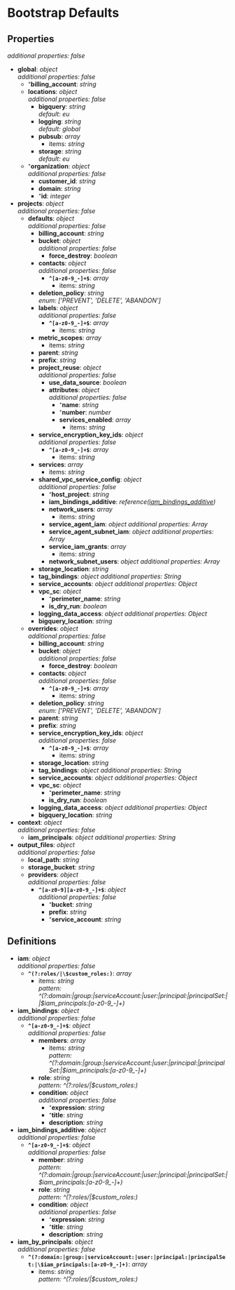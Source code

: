 # Bootstrap Defaults

<!-- markdownlint-disable MD036 -->

## Properties

*additional properties: false*

- **global**: *object*
  <br>*additional properties: false*
  - ⁺**billing_account**: *string*
  - **locations**: *object*
    <br>*additional properties: false*
    - **bigquery**: *string*
      <br>*default: eu*
    - **logging**: *string*
      <br>*default: global*
    - **pubsub**: *array*
      - items: *string*
    - **storage**: *string*
      <br>*default: eu*
  - ⁺**organization**: *object*
    <br>*additional properties: false*
    - **customer_id**: *string*
    - **domain**: *string*
    - ⁺**id**: *integer*
- **projects**: *object*
  <br>*additional properties: false*
  - **defaults**: *object*
    <br>*additional properties: false*
    - **billing_account**: *string*
    - **bucket**: *object*
      <br>*additional properties: false*
      - **force_destroy**: *boolean*
    - **contacts**: *object*
      <br>*additional properties: false*
      - **`^[a-z0-9_-]+$`**: *array*
        - items: *string*
    - **deletion_policy**: *string*
      <br>*enum: ['PREVENT', 'DELETE', 'ABANDON']*
    - **labels**: *object*
      <br>*additional properties: false*
      - **`^[a-z0-9_-]+$`**: *array*
        - items: *string*
    - **metric_scopes**: *array*
      - items: *string*
    - **parent**: *string*
    - **prefix**: *string*
    - **project_reuse**: *object*
      <br>*additional properties: false*
      - **use_data_source**: *boolean*
      - **attributes**: *object*
        <br>*additional properties: false*
        - ⁺**name**: *string*
        - ⁺**number**: *number*
        - **services_enabled**: *array*
          - items: *string*
    - **service_encryption_key_ids**: *object*
      <br>*additional properties: false*
      - **`^[a-z0-9_-]+$`**: *array*
        - items: *string*
    - **services**: *array*
      - items: *string*
    - **shared_vpc_service_config**: *object*
      <br>*additional properties: false*
      - ⁺**host_project**: *string*
      - **iam_bindings_additive**: *reference([iam_bindings_additive](#refs-iam_bindings_additive))*
      - **network_users**: *array*
        - items: *string*
      - **service_agent_iam**: *object*
        *additional properties: Array*
      - **service_agent_subnet_iam**: *object*
        *additional properties: Array*
      - **service_iam_grants**: *array*
        - items: *string*
      - **network_subnet_users**: *object*
        *additional properties: Array*
    - **storage_location**: *string*
    - **tag_bindings**: *object*
      *additional properties: String*
    - **service_accounts**: *object*
      *additional properties: Object*
    - **vpc_sc**: *object*
      - ⁺**perimeter_name**: *string*
      - **is_dry_run**: *boolean*
    - **logging_data_access**: *object*
      *additional properties: Object*
    - **bigquery_location**: *string*
  - **overrides**: *object*
    <br>*additional properties: false*
    - **billing_account**: *string*
    - **bucket**: *object*
      <br>*additional properties: false*
      - **force_destroy**: *boolean*
    - **contacts**: *object*
      <br>*additional properties: false*
      - **`^[a-z0-9_-]+$`**: *array*
        - items: *string*
    - **deletion_policy**: *string*
      <br>*enum: ['PREVENT', 'DELETE', 'ABANDON']*
    - **parent**: *string*
    - **prefix**: *string*
    - **service_encryption_key_ids**: *object*
      <br>*additional properties: false*
      - **`^[a-z0-9_-]+$`**: *array*
        - items: *string*
    - **storage_location**: *string*
    - **tag_bindings**: *object*
      *additional properties: String*
    - **service_accounts**: *object*
      *additional properties: Object*
    - **vpc_sc**: *object*
      - ⁺**perimeter_name**: *string*
      - **is_dry_run**: *boolean*
    - **logging_data_access**: *object*
      *additional properties: Object*
    - **bigquery_location**: *string*
- **context**: *object*
  <br>*additional properties: false*
  - **iam_principals**: *object*
    *additional properties: String*
- **output_files**: *object*
  <br>*additional properties: false*
  - **local_path**: *string*
  - **storage_bucket**: *string*
  - **providers**: *object*
    <br>*additional properties: false*
    - **`^[a-z0-9][a-z0-9_-]+$`**: *object*
      <br>*additional properties: false*
      - ⁺**bucket**: *string*
      - **prefix**: *string*
      - ⁺**service_account**: *string*

## Definitions

- **iam**<a name="refs-iam"></a>: *object*
  <br>*additional properties: false*
  - **`^(?:roles/|\$custom_roles:)`**: *array*
    - items: *string*
      <br>*pattern: ^(?:domain:|group:|serviceAccount:|user:|principal:|principalSet:||\$iam_principals:[a-z0-9_-]+)*
- **iam_bindings**<a name="refs-iam_bindings"></a>: *object*
  <br>*additional properties: false*
  - **`^[a-z0-9_-]+$`**: *object*
    <br>*additional properties: false*
    - **members**: *array*
      - items: *string*
        <br>*pattern: ^(?:domain:|group:|serviceAccount:|user:|principal:|principalSet:|\$iam_principals:[a-z0-9_-]+)*
    - **role**: *string*
      <br>*pattern: ^(?:roles/|\$custom_roles:)*
    - **condition**: *object*
      <br>*additional properties: false*
      - ⁺**expression**: *string*
      - ⁺**title**: *string*
      - **description**: *string*
- **iam_bindings_additive**<a name="refs-iam_bindings_additive"></a>: *object*
  <br>*additional properties: false*
  - **`^[a-z0-9_-]+$`**: *object*
    <br>*additional properties: false*
    - **member**: *string*
      <br>*pattern: ^(?:domain:|group:|serviceAccount:|user:|principal:|principalSet:|\$iam_principals:[a-z0-9_-]+)*
    - **role**: *string*
      <br>*pattern: ^(?:roles/|\$custom_roles:)*
    - **condition**: *object*
      <br>*additional properties: false*
      - ⁺**expression**: *string*
      - ⁺**title**: *string*
      - **description**: *string*
- **iam_by_principals**<a name="refs-iam_by_principals"></a>: *object*
  <br>*additional properties: false*
  - **`^(?:domain:|group:|serviceAccount:|user:|principal:|principalSet:|\$iam_principals:[a-z0-9_-]+)`**: *array*
    - items: *string*
      <br>*pattern: ^(?:roles/|\$custom_roles:)*
